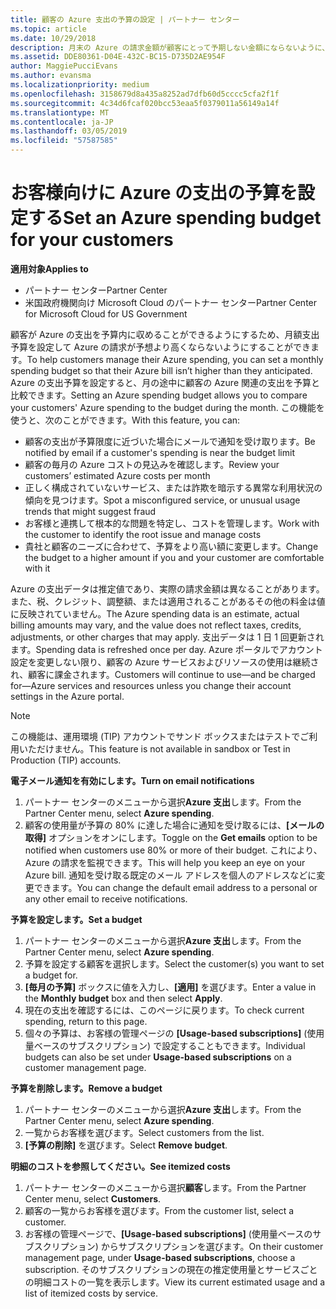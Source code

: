 ```yaml
---
title: 顧客の Azure 支出の予算の設定 | パートナー センター
ms.topic: article
ms.date: 10/29/2018
description: 月末の Azure の請求金額が顧客にとって予期しない金額にならないように、パートナー センターで顧客ごとの月額予算を設定できます。
ms.assetid: DDE80361-D04E-432C-BC15-D735D2AE954F
author: MaggiePucciEvans
ms.author: evansma
ms.localizationpriority: medium
ms.openlocfilehash: 3158679d8a435a8252ad7dfb60d5cccc5cfa2f1f
ms.sourcegitcommit: 4c34d6fcaf020bcc53eaa5f0379011a56149a14f
ms.translationtype: MT
ms.contentlocale: ja-JP
ms.lasthandoff: 03/05/2019
ms.locfileid: "57587585"
---
```

# <a name="set-an-azure-spending-budget-for-your-customers"></a><span data-ttu-id="7d7ed-103">お客様向けに Azure の支出の予算を設定する</span><span class="sxs-lookup"><span data-stu-id="7d7ed-103">Set an Azure spending budget for your customers</span></span>

<span data-ttu-id="7d7ed-104">**適用対象**</span><span class="sxs-lookup"><span data-stu-id="7d7ed-104">**Applies to**</span></span>

-  <span data-ttu-id="7d7ed-105">パートナー センター</span><span class="sxs-lookup"><span data-stu-id="7d7ed-105">Partner Center</span></span>
-  <span data-ttu-id="7d7ed-106">米国政府機関向け Microsoft Cloud のパートナー センター</span><span class="sxs-lookup"><span data-stu-id="7d7ed-106">Partner Center for Microsoft Cloud for US Government</span></span>

<span data-ttu-id="7d7ed-107">顧客が Azure の支出を予算内に収めることができるようにするため、月額支出予算を設定して Azure の請求が予想より高くならないようにすることができます。</span><span class="sxs-lookup"><span data-stu-id="7d7ed-107">To help customers manage their Azure spending, you can set a monthly spending budget so that their Azure bill isn’t higher than they anticipated.</span></span> <span data-ttu-id="7d7ed-108">Azure の支出予算を設定すると、月の途中に顧客の Azure 関連の支出を予算と比較できます。</span><span class="sxs-lookup"><span data-stu-id="7d7ed-108">Setting an Azure spending budget allows you to compare your customers' Azure spending to the budget during the month.</span></span> <span data-ttu-id="7d7ed-109">この機能を使うと、次のことができます。</span><span class="sxs-lookup"><span data-stu-id="7d7ed-109">With this feature, you can:</span></span> 

-   <span data-ttu-id="7d7ed-110">顧客の支出が予算限度に近づいた場合にメールで通知を受け取ります。</span><span class="sxs-lookup"><span data-stu-id="7d7ed-110">Be notified by email if a customer's spending is near the budget limit</span></span>
-   <span data-ttu-id="7d7ed-111">顧客の毎月の Azure コストの見込みを確認します。</span><span class="sxs-lookup"><span data-stu-id="7d7ed-111">Review your customers’ estimated Azure costs per month</span></span>
-   <span data-ttu-id="7d7ed-112">正しく構成されていないサービス、または詐欺を暗示する異常な利用状況の傾向を見つけます。</span><span class="sxs-lookup"><span data-stu-id="7d7ed-112">Spot a misconfigured service, or unusual usage trends that might suggest fraud</span></span>
-   <span data-ttu-id="7d7ed-113">お客様と連携して根本的な問題を特定し、コストを管理します。</span><span class="sxs-lookup"><span data-stu-id="7d7ed-113">Work with the customer to identify the root issue and manage costs</span></span>
-   <span data-ttu-id="7d7ed-114">貴社と顧客のニーズに合わせて、予算をより高い額に変更します。</span><span class="sxs-lookup"><span data-stu-id="7d7ed-114">Change the budget to a higher amount if you and your customer are comfortable with it</span></span>

<span data-ttu-id="7d7ed-115">Azure の支出データは推定値であり、実際の請求金額は異なることがあります。また、税、クレジット、調整額、または適用されることがあるその他の料金は値に反映されていません。</span><span class="sxs-lookup"><span data-stu-id="7d7ed-115">The Azure spending data is an estimate, actual billing amounts may vary, and the value does not reflect taxes, credits, adjustments, or other charges that may apply.</span></span> <span data-ttu-id="7d7ed-116">支出データは 1 日 1 回更新されます。</span><span class="sxs-lookup"><span data-stu-id="7d7ed-116">Spending data is refreshed once per day.</span></span> <span data-ttu-id="7d7ed-117">Azure ポータルでアカウント設定を変更しない限り、顧客の Azure サービスおよびリソースの使用は継続され、顧客に課金されます。</span><span class="sxs-lookup"><span data-stu-id="7d7ed-117">Customers will continue to use—and be charged for—Azure services and resources unless you change their account settings in the Azure portal.</span></span> 

> [!NOTE]  
> <span data-ttu-id="7d7ed-118">この機能は、運用環境 (TIP) アカウントでサンド ボックスまたはテストでご利用いただけません。</span><span class="sxs-lookup"><span data-stu-id="7d7ed-118">This feature is not available in sandbox or Test in Production (TIP) accounts.</span></span>

<span data-ttu-id="7d7ed-119">**電子メール通知を有効にします。**</span><span class="sxs-lookup"><span data-stu-id="7d7ed-119">**Turn on email notifications**</span></span>
1.  <span data-ttu-id="7d7ed-120">パートナー センターのメニューから選択**Azure 支出**します。</span><span class="sxs-lookup"><span data-stu-id="7d7ed-120">From the Partner Center menu, select **Azure spending**.</span></span>
2.  <span data-ttu-id="7d7ed-121">顧客の使用量が予算の 80% に達した場合に通知を受け取るには、**[メールの取得]** オプションをオンにします。</span><span class="sxs-lookup"><span data-stu-id="7d7ed-121">Toggle on the **Get emails** option to be notified when customers use 80% or more of their budget.</span></span> <span data-ttu-id="7d7ed-122">これにより、Azure の請求を監視できます。</span><span class="sxs-lookup"><span data-stu-id="7d7ed-122">This will help you keep an eye on your Azure bill.</span></span> <span data-ttu-id="7d7ed-123">通知を受け取る既定のメール アドレスを個人のアドレスなどに変更できます。</span><span class="sxs-lookup"><span data-stu-id="7d7ed-123">You can change the default email address to a personal or any other email to receive notifications.</span></span>

<span data-ttu-id="7d7ed-124">**予算を設定します。**</span><span class="sxs-lookup"><span data-stu-id="7d7ed-124">**Set a budget**</span></span>
1.  <span data-ttu-id="7d7ed-125">パートナー センターのメニューから選択**Azure 支出**します。</span><span class="sxs-lookup"><span data-stu-id="7d7ed-125">From the Partner Center menu, select **Azure spending**.</span></span>
2.  <span data-ttu-id="7d7ed-126">予算を設定する顧客を選択します。</span><span class="sxs-lookup"><span data-stu-id="7d7ed-126">Select the customer(s) you want to set a budget for.</span></span> 
3. <span data-ttu-id="7d7ed-127">**[毎月の予算]** ボックスに値を入力し、**[適用]** を選びます。</span><span class="sxs-lookup"><span data-stu-id="7d7ed-127">Enter a value in the **Monthly budget** box and then select **Apply**.</span></span>
4.  <span data-ttu-id="7d7ed-128">現在の支出を確認するには、このページに戻ります。</span><span class="sxs-lookup"><span data-stu-id="7d7ed-128">To check current spending, return to this page.</span></span>
5.  <span data-ttu-id="7d7ed-129">個々の予算は、お客様の管理ページの **[Usage-based subscriptions]** (使用量ベースのサブスクリプション) で設定することもできます。</span><span class="sxs-lookup"><span data-stu-id="7d7ed-129">Individual budgets can also be set under **Usage-based subscriptions** on a customer management page.</span></span>

<span data-ttu-id="7d7ed-130">**予算を削除します。**</span><span class="sxs-lookup"><span data-stu-id="7d7ed-130">**Remove a budget**</span></span>
1.  <span data-ttu-id="7d7ed-131">パートナー センターのメニューから選択**Azure 支出**します。</span><span class="sxs-lookup"><span data-stu-id="7d7ed-131">From the Partner Center menu, select **Azure spending**.</span></span>
2.  <span data-ttu-id="7d7ed-132">一覧からお客様を選びます。</span><span class="sxs-lookup"><span data-stu-id="7d7ed-132">Select customers from the list.</span></span>
3.  <span data-ttu-id="7d7ed-133">**[予算の削除]** を選びます。</span><span class="sxs-lookup"><span data-stu-id="7d7ed-133">Select **Remove budget**.</span></span>

<span data-ttu-id="7d7ed-134">**明細のコストを参照してください。**</span><span class="sxs-lookup"><span data-stu-id="7d7ed-134">**See itemized costs**</span></span>
1.  <span data-ttu-id="7d7ed-135">パートナー センターのメニューから選択**顧客**します。</span><span class="sxs-lookup"><span data-stu-id="7d7ed-135">From the Partner Center menu, select **Customers**.</span></span>
2.  <span data-ttu-id="7d7ed-136">顧客の一覧からお客様を選びます。</span><span class="sxs-lookup"><span data-stu-id="7d7ed-136">From the customer list, select a customer.</span></span>
3.  <span data-ttu-id="7d7ed-137">お客様の管理ページで、**[Usage-based subscriptions]** (使用量ベースのサブスクリプション) からサブスクリプションを選びます。</span><span class="sxs-lookup"><span data-stu-id="7d7ed-137">On their customer management page, under **Usage-based subscriptions**, choose a subscription.</span></span> <span data-ttu-id="7d7ed-138">そのサブスクリプションの現在の推定使用量とサービスごとの明細コストの一覧を表示します。</span><span class="sxs-lookup"><span data-stu-id="7d7ed-138">View its current estimated usage and a list of itemized costs by service.</span></span>


 

 




